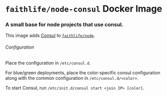 # `faithlife/node-consul` Docker Image
### A small base for node projects that use consul.

This image adds [Consul](https://consul.io) to [`faithlife/node`](https://github.com/faithlife/docker-node).

###### Configuration

Place the configuration in `/etc/consul.d`.

For blue/green deployments, place the color-specific consul configuration along with the common configuration in `/etc/consul.d/<color>`.

To start Consul, run `/etc/init.d/consul start <join IP> [color]`.
